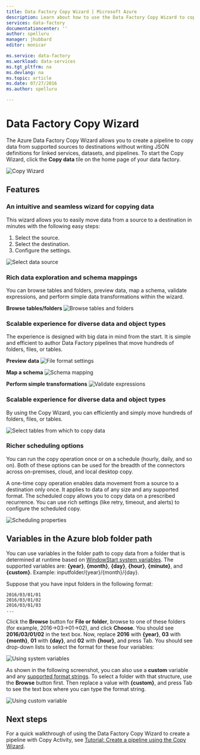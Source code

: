 ```yaml
---
title: Data Factory Copy Wizard | Microsoft Azure
description: Learn about how to use the Data Factory Copy Wizard to copy data from supported data sources to sinks.
services: data-factory
documentationcenter: ''
author: spelluru
manager: jhubbard
editor: monicar

ms.service: data-factory
ms.workload: data-services
ms.tgt_pltfrm: na
ms.devlang: na
ms.topic: article
ms.date: 07/27/2016
ms.author: spelluru

---
```

# Data Factory Copy Wizard
The Azure Data Factory Copy Wizard allows you to create a pipeline to copy data from supported sources to destinations without writing JSON definitions for linked services, datasets, and pipelines. To start the Copy Wizard, click the **Copy data** tile on the home page of your data factory.

![Copy Wizard](./media/data-factory-copy-wizard/copy-data-wizard.png)

## Features
### An intuitive and seamless wizard for copying data
This wizard allows you to easily move data from a source to a destination in minutes with the following easy steps:

1. Select the source.
2. Select the destination.
3. Configure the settings.

![Select data source](./media/data-factory-copy-wizard/select-data-source-page.png)

### Rich data exploration and schema mappings
You can browse tables and folders, preview data, map a schema, validate expressions, and perform simple data transformations within the wizard.

**Browse tables/folders**
![Browse tables and folders](./media/data-factory-copy-wizard/browse-tables-folders.png)

### Scalable experience for diverse data and object types
The experience is designed with big data in mind from the start. It is simple and efficient to author Data Factory pipelines that move hundreds of folders, files, or tables.

**Preview data**
![File format settings](./media/data-factory-copy-wizard/file-format-settings.png)

**Map a schema**
![Schema mapping](./media/data-factory-copy-wizard/schema-mapping.png)

**Perform simple transformations**
![Validate expressions](./media/data-factory-copy-wizard/validate-expressions.png)

### Scalable experience for diverse data and object types
By using the Copy Wizard, you can efficiently and simply move hundreds of folders, files, or tables.

![Select tables from which to copy data](./media/data-factory-copy-wizard/select-tables-to-copy-data.png)

### Richer scheduling options
You can run the copy operation once or on a schedule (hourly, daily, and so on). Both of these options can be used for the breadth of the connectors across on-premises, cloud, and local desktop copy.

A one-time copy operation enables data movement from a source to a destination only once. It applies to data of any size and any supported format. The scheduled copy allows you to copy data on a prescribed recurrence. You can use rich settings (like retry, timeout, and alerts) to configure the scheduled copy.

![Scheduling properties](./media/data-factory-copy-wizard/scheduling-properties.png)

## Variables in the Azure blob folder path
You can use variables in the folder path to copy data from a folder that is determined at runtime based on [WindowStart system variables](data-factory-functions-variables.md#data-factory-system-variables). The supported variables are: **{year}**, **{month}**, **{day}**, **{hour}**, **{minute}**, and **{custom}**. Example: inputfolder/{year}/{month}/{day}.

Suppose that you have input folders in the following format:

    2016/03/01/01
    2016/03/01/02
    2016/03/01/03
    ...

Click the **Browse** button for **File or folder**, browse to one of these folders (for example, 2016->03->01->02), and click **Choose**. You should see **2016/03/01/02** in the text box. Now, replace **2016** with **{year}**, **03** with **{month}**, **01** with **{day}**, and **02** with **{hour}**, and press Tab. You should see drop-down lists to select the format for these four variables:

![Using system variables](./media/data-factory-copy-wizard/blob-standard-variables-in-folder-path.png)   

As shown in the following screenshot, you can also use a **custom** variable and any [supported format strings](https://msdn.microsoft.com/library/8kb3ddd4.aspx). To select a folder with that structure, use the **Browse** button first. Then replace a value with **{custom}**, and press Tab to see the text box where you can type the format string.     

![Using custom variable](./media/data-factory-copy-wizard/blob-custom-variables-in-folder-path.png)

## Next steps
For a quick walkthrough of using the Data Factory Copy Wizard to create a pipeline with Copy Activity, see [Tutorial: Create a pipeline using the Copy Wizard](data-factory-copy-data-wizard-tutorial.md).

